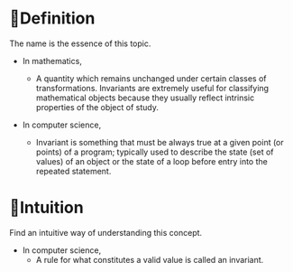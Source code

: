 # 📝Definition
The name is the essence of this topic.
- In mathematics,
    - A quantity which remains unchanged under certain classes of transformations. Invariants are extremely useful for classifying mathematical objects because they usually reflect intrinsic properties of the object of study.
    
- In computer science,
    - Invariant is something that must be always true at a given point (or points) of a program; typically used to describe the state (set of values) of an object or the state of a loop before entry into the repeated statement.
    
# 🧠Intuition
Find an intuitive way of understanding this concept.
- In computer science,
    - A rule for what constitutes a valid value is called an invariant.
    